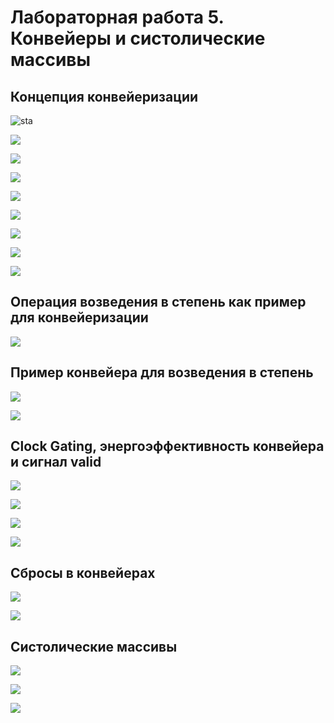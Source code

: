 # Лабораторная работа 5. Конвейеры и систолические массивы

## Концепция конвейеризации


![sta](./pic/sta.png)

![](./pic/1.png)

![](./pic/3.png)

![](./pic/4.png)

![](./pic/5.png)

![](./pic/comb.gif)

![](./pic/pipeline.gif)

![](./pic/6.png)

![](./pic/7.png)

## Операция возведения в степень как пример для конвейеризации

![](./pic/8.png)

## Пример конвейера для возведения в степень

![](./pic/9.png)

![](./pic/10.png)

## Clock Gating, энергоэффективность конвейера и сигнал valid

![](./pic/20.png)


![](./pic/18.png)

![](./pic/15.png)


![](./pic/11.png)

## Сбросы в конвейерах

![](./pic/16.png)

![](./pic/17.png)

## Систолические массивы


![](./pic/12.png)

![](./pic/13.png)

![](./pic/syst.gif)
